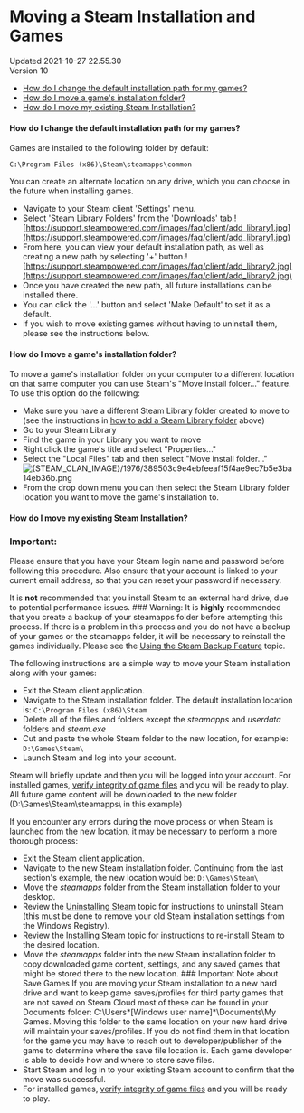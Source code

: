 # Moving a Steam Installation and Games
Updated 2021-10-27 22.55.30  
Version 10  

* [How do I change the default installation path for my games?](#default)
* [How do I move a game's installation folder?](#move)
* [How do I move my existing Steam Installation?](#exist)

  
#### How do I change the default installation path for my games?
Games are installed to the following folder by default:  
  
`C:\Program Files (x86)\Steam\steamapps\common`  
  
You can create an alternate location on any drive, which you can choose in the future when installing games.  
  

* Navigate to your Steam client 'Settings' menu.
* Select 'Steam Library Folders' from the 'Downloads' tab.![https://support.steampowered.com/images/faq/client/add_library1.jpg](https://support.steampowered.com/images/faq/client/add_library1.jpg)
* From here, you can view your default installation path, as well as creating a new path by selecting '+' button.![https://support.steampowered.com/images/faq/client/add_library2.jpg](https://support.steampowered.com/images/faq/client/add_library2.jpg)
* Once you have created the new path, all future installations can be installed there.
* You can click the '...' button and select 'Make Default' to set it as a default.
* If you wish to move existing games without having to uninstall them, please see the instructions below.

  
#### How do I move a game's installation folder?
To move a game's installation folder on your computer to a different location on that same computer you can use Steam's "Move install folder..." feature. To use this option do the following:  

* Make sure you have a different Steam Library folder created to move to (see the instructions in [how to add a Steam Library folder](#default) above)
* Go to your Steam Library
* Find the game in your Library you want to move
* Right click the game's title and select "Properties..."
* Select the "Local Files" tab and then select "Move install folder..."  
![{STEAM_CLAN_IMAGE}/1976/389503c9e4ebfeeaf15f4ae9ec7b5e3ba14eb36b.png]({STEAM_CLAN_IMAGE}/1976/389503c9e4ebfeeaf15f4ae9ec7b5e3ba14eb36b.png)
* From the drop down menu you can then select the Steam Library folder location you want to move the game's installation to.

  
#### How do I move my existing Steam Installation?
  ### Important:
Please ensure that you have your Steam login name and password before following this procedure. Also ensure that your account is linked to your current email address, so that you can reset your password if necessary.  
  
It is **not** recommended that you install Steam to an external hard drive, due to potential performance issues.    ### Warning:
It is **highly** recommended that you create a backup of your steamapps folder before attempting this process. If there is a problem in this process and you do not have a backup of your games or the steamapps folder, it will be necessary to reinstall the games individually. Please see the [Using the Steam Backup Feature](https://help.steampowered.com/en/faqs/view/4593-5CB7-DC3C-64F0) topic.  
  
The following instructions are a simple way to move your Steam installation along with your games:  
  

* Exit the Steam client application.
* Navigate to the Steam installation folder. The default installation location is: `C:\Program Files (x86)\Steam`
* Delete all of the files and folders except the *steamapps* and *userdata* folders and *steam.exe*
* Cut and paste the whole Steam folder to the new location, for example: `D:\Games\Steam\ `
* Launch Steam and log into your account.

  
  
Steam will briefly update and then you will be logged into your account. For installed games, [verify integrity of game files](https://help.steampowered.com/en/faqs/view/0C48-FCBD-DA71-93EB) and you will be ready to play. All future game content will be downloaded to the new folder (D:\Games\Steam\steamapps\ in this example)  
  
If you encounter any errors during the move process or when Steam is launched from the new location, it may be necessary to perform a more thorough process:  
  

* Exit the Steam client application.
* Navigate to the new Steam installation folder. Continuing from the last section's example, the new location would be: `D:\Games\Steam\ `
* Move the *steamapps* folder from the Steam installation folder to your desktop.
* Review the [Uninstalling Steam](https://help.steampowered.com/en/faqs/view/3C73-90F9-F600-0266) topic for instructions to uninstall Steam (this must be done to remove your old Steam installation settings from the Windows Registry).
* Review the [Installing Steam](https://help.steampowered.com/en/faqs/view/099E-F5D1-8780-4778) topic for instructions to re-install Steam to the desired location.
* Move the *steamapps* folder into the new Steam installation folder to copy downloaded game content, settings, and any saved games that might be stored there to the new location.  ### Important Note about Save Games
If you are moving your Steam installation to a new hard drive and want to keep game saves/profiles for third party games that are not saved on Steam Cloud most of these can be found in your Documents folder: C:\Users\*[Windows user name]*\Documents\My Games\. Moving this folder to the same location on your new hard drive will maintain your saves/profiles. If you do not find them in that location for the game you may have to reach out to developer/publisher of the game to determine where the save file location is. Each game developer is able to decide how and where to store save files.
* Start Steam and log in to your existing Steam account to confirm that the move was successful.
* For installed games, [verify integrity of game files](https://help.steampowered.com/en/faqs/view/0C48-FCBD-DA71-93EB) and you will be ready to play.